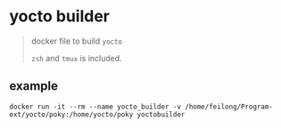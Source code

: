# yocto builder

> docker file to build `yocto`
>
> `zsh` and `tmux` is included.

## example

```
docker run -it --rm --name yocto_builder -v /home/feilong/Program-ext/yocto/poky:/home/yocto/poky yoctobuilder
```

